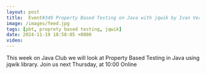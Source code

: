 ```yaml
---
layout: post
title:  Event#349 Property Based Testing on Java with jqwik by Ivan Verhun
image: /images/feed.jpg
tags: [pbt, proprety based testing, jqwik]
date: 2024-11-19 18:58:05 +0000
video: 
---
```


This week on Java Club we will look at Property Based Testing in Java using jqwik library.
Join us next Thursday, at 10:00 Online
